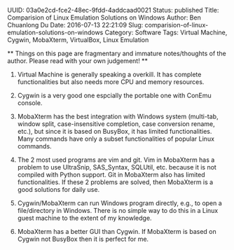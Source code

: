 UUID: 03a0e2cd-fce2-48ec-9fdd-4addcaad0021
Status: published
Title: Comparision of Linux Emulation Solutions on Windows
Author: Ben Chuanlong Du
Date: 2016-07-13 22:21:09
Slug: comparision-of-linux-emulation-solutions-on-windows
Category: Software
Tags: Virtual Machine, Cygwin, MobaXterm, VirtualBox, Linux Emulation

**
Things on this page are fragmentary and immature notes/thoughts of the author. 
Please read with your own judgement!
**
 
1. Virtual Machine is generally speaking a overkill. 
    It has complete functionalities 
    but also needs more CPU and memory resources.

2. Cygwin is a very good one 
   espcially the portable one with ConEmu console.

3. MobaXterm has the best integration with Windows system 
    (multi-tab, window split, case-insensitive completion, case conversion rename, etc.),
    but since it is based on BusyBox, 
    it has limited functionalities. 
    Many commands have only a subset functionalities of popular Linux commands.

4. The 2 most used programs are vim and git. 
    Vim in MobaXterm has a problem to use UltraSnip, SAS_Syntax, SQLUtil, etc.
    because it is not compiled with Python support.
    Git in MobaXterm also has limited functionalities. 
    If these 2 problems are solved, then MobaXterm is a good solutions for daily use.

5. Cygwin/MobaXterm can run Windows program directly,
    e.g., to open a file/directory in Windows.
    There is no simple way to do this in a Linux guest machine 
    to the extent of my knowledge.

6. MobaXterm has a better GUI than Cygwin.
    If MobaXterm is based on Cygwin not BusyBox then it is perfect for me.
